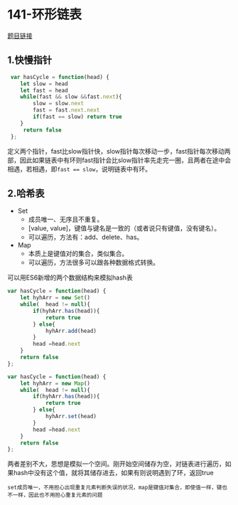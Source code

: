 # 141-环形链表

[题目链接](https://leetcode.cn/problems/linked-list-cycle/)

## 1.快慢指针

```js
 var hasCycle = function(head) {
    let slow = head
    let fast = head
    while(fast && slow &&fast.next){
        slow = slow.next
        fast = fast.next.next
        if(fast == slow) return true
	}
     return false
 };
```

定义两个指针，fast比slow指针快，slow指针每次移动一步，fast指针每次移动两部，因此如果链表中有环则fast指针会比slow指针率先走完一圈，且两者在途中会相遇，若相遇，即`fast == slow`，说明链表中有环。

## 2.哈希表

- Set
  - 成员唯一、无序且不重复。
  - [value, value]，键值与键名是一致的（或者说只有键值，没有键名）。
  - 可以遍历，方法有：add、delete、has。
- Map
  - 本质上是键值对的集合，类似集合。
  - 可以遍历，方法很多可以跟各种数据格式转换。

可以用ES6新增的两个数据结构来模拟hash表

```js
var hasCycle = function(head) {
    let hyhArr = new Set()
    while(  head != null){
        if(hyhArr.has(head)){
            return true
        } else{
            hyhArr.add(head)
        }
        head =head.next
    }
    return false
};
```

```js
var hasCycle = function(head) {
    let hyhArr = new Map()
    while(  head != null){
        if(hyhArr.has(head)){
            return true
        } else{
            hyhArr.set(head)
        }
        head =head.next
    }
    return false
};
```

两者差别不大，思想是模拟一个空间。刚开始空间储存为空，对链表进行遍历，如果hash中没有这个值，就将其储存进去，如果有则说明遇到了环，返回true

`set成员唯一，不用担心出现重复元素判断失误的状况，map是键值对集合，即使值一样，键也不一样，因此也不用担心重复元素的问题`